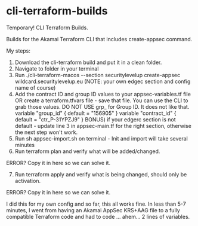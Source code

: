 # cli-terraform-builds
Temporary! CLI Terraform Builds.

Builds for the Akamai Terraform CLI that includes create-appsec command.

My steps:

1) Download the cli-terraform build and put it in a clean folder.
2) Navigate to folder in your terminal
3) Run ./cli-terraform-macos --section securitylevelup create-appsec wildcard.securitylevelup.eu (NOTE: your own edgec section and config name of course)
4) Add the contract ID and group ID values to your appsec-variables.tf file OR create a terraform.tfvars file - save that file. You can use the CLI to grab those values. DO NOT USE grp_ for Group ID. It does not like that.
variable "group_id" { default = "156905" }
variable "contract_id" { default = "ctr_P-31YPZJ9" }
BONUS) if your edgerc section is not default - update line 3 in appsec-main.tf for the right section, otherwise the next step won't work.
5) Run sh appsec-import.sh on terminal - Init and import will take several minutes
6) Run terraform plan and verify what will be added/changed.

ERROR? Copy it in here so we can solve it.

7) Run terraform apply and verify what is being changed, should only be activation.

ERROR? Copy it in here so we can solve it.

I did this for my own config and so far, this all works fine. In less than 5-7 minutes, I went from having an Akamai AppSec KRS+AAG file to a fully compatible Terraform code and had to code … ahem… 2 lines of variables. 
